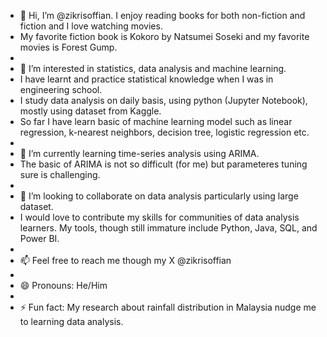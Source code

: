 - 👋 Hi, I’m @zikrisoffian. I enjoy reading books for both non-fiction and fiction and I love watching movies.
-    My favorite fiction book is Kokoro by Natsumei Soseki and my favorite movies is Forest Gump.
- 
- 👀 I’m interested in statistics, data analysis and machine learning.
-    I have learnt and practice statistical knowledge when I was in engineering school.
-    I study data analysis on daily basis, using python (Jupyter Notebook), mostly using dataset from Kaggle.
-    So far I have learn basic of machine learning model such as linear regression, k-nearest neighbors, decision tree, logistic regression etc.
-    
- 🌱 I’m currently learning time-series analysis using ARIMA.
-    The basic of ARIMA is not so difficult (for me) but parameteres tuning sure is challenging.
-    
- 💞️ I’m looking to collaborate on data analysis particularly using large dataset.
-    I would love to contribute my skills for communities of data analysis learners. My tools, though still immature include Python, Java, SQL, and Power BI.
-    
- 📫 Feel free to reach me though my X @zikrisoffian
- 
- 😄 Pronouns: He/Him
- 
- ⚡ Fun fact: My research about rainfall distribution in Malaysia nudge me to learning data analysis.

<!---
zikrisoffian/zikrisoffian is a ✨ special ✨ repository because its `README.md` (this file) appears on your GitHub profile.
You can click the Preview link to take a look at your changes.
--->
